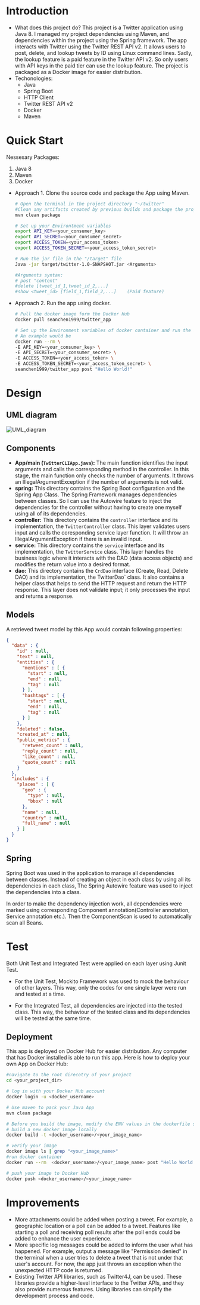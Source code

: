 # Introduction
- What does this project do?
  This project is a Twitter application using Java 8. I managed my project dependencies using Maven, and dependencies within the project using the Spring framework. The app interacts with Twitter using the Twitter REST API v2. It allows users to post, delete, and lookup tweets by ID using Linux command lines. Sadly, the lookup feature is a paid feature in the Twitter API v2. So only users with API keys in the paid tier can use the lookup feature. The project is packaged as a Docker image for easier distribution.
- Techonologies:
    - Java
    - Spring Boot
    - HTTP Client
    - Twitter REST API v2
    - Docker
    - Maven

# Quick Start
Nessesary Packages:
1. Java 8
2. Maven
3. Docker

- Approach 1. Clone the source code and package the App using Maven.
    ```Bash
    # Open the terminal in the project directory "~/twitter"
    #Clean any artifacts created by previous builds and package the project
    mvn clean package
    
    # Set up your Environtment variables
    export API_KEY=<your_consumer_key>
    export API_SECRET=<your_consumer_secret>
    export ACCESS_TOKEN=<your_access_token>
    export ACCESS_TOKEN_SECRET=<your_access_token_secret>
    
    # Run the jar file in the "/target" file
    Java -jar target/twitter-1.0-SNAPSHOT.jar <Arguments>
    
    #Arguments syntax:
    # post "content"
    #delete [tweet_id_1,tweet_id_2,...]
    #show <tweet_id> [field_1,field_2,...]    (Paid feature)
    ```
- Approach 2. Run the app using docker.
    ```bash
    # Pull the docker image form the Docker Hub
    docker pull seanchen1999/twitter_app
    
    # Set up the Environment variables of docker container and run the app with arguments in the syntax above
    # An example would be
    docker run --rm \
    -E API_KEY=<your_consumer_key> \
    -E API_SECRET=<your_consumer_secret> \
    -E ACCESS_TOKEN=<your_access_token> \
    -E ACCESS_TOKEN_SECRET=<your_access_token_secret> \
    seanchen1999/twitter_app post "Hello World!"
    ```

# Design
## UML diagram
![UML_diagram](./assets/Twitter_App_UML.png)
## Components
- **App/main (`TwitterCLIApp.java`):**
  The main function identifies the input arguments and calls the corresponding method in the controller. In this stage, the main function only checks the number of arguments. It throws an IllegalArgumentException if the number of arguments is not valid.
- **spring:**
  This directory contains the Spring Boot configuration and the Spring App Class. The Spring Framework manages dependencies between classes. So I can use the Autowire feature to inject the dependencies for the controller without having to create one myself using all of its dependencies.
- **controller:**
  This directory contains the `controller` interface and its implementation, the `TwitterController` class. This layer validates users input and calls the coresponding service layer function. It will throw an IllegalArgumentException if there is an invalid input.
- **service:**
  This directory contains the `service` interface and its implementation, the `TwitterService` class. This layer handles the business logic where it interacts with the DAO (data access objects) and modifies the return value into a desired format.
- **dao:**
  This directory contains the `CrdDao` interface (Create, Read, Delete DAO) and its implementation, the TwitterDao` class. It also contains a helper class that helps to send the HTTP request and return the HTTP response. This layer does not validate input; it only processes the input and returns a response.

## Models
A retrieved tweet model by this App would contain following properties:
```JSON
{
  "data" : {
    "id" : null,
    "text" : null,
    "entities" : {
      "mentions" : [ {
        "start" : null,
        "end" : null,
        "tag" : null
      } ],
      "hashtags" : [ {
        "start" : null,
        "end" : null,
        "tag" : null
      } ]
    },
    "deleted" : false,
    "created_at" : null,
    "public_metrics" : {
      "retweet_count" : null,
      "reply_count" : null,
      "like_count" : null,
      "quote_count" : null
    }
  },
  "includes" : {
    "places" : [ {
      "geo" : {
        "type" : null,
        "bbox" : null
      },
      "name" : null,
      "country" : null,
      "full_name" : null
    } ]
  }
}
```
## Spring
Spring Boot was used in the application to manage all dependencies between classes. Instead of creating an object in each class by using all its dependencies in each class, The Spring Autowire feature was used to inject the dependencies into a class.

In order to make the dependency injection work, all dependencies were marked using corresponding Component annotation(Controller annotation, Service annotation etc.). Then the ComponentScan is used to automatically scan all Beans.

# Test
Both Unit Test and Integrated Test were applied on each layer using Junit Test.
- For the Unit Test, Mockito Framework was used to mock the behaviour of other layers. This way, only the codes for one single layer were run and tested at a time.

- For the Integrated Test, all dependencies are injected into the tested class. This way, the behaviour of the tested class and its dependencies will be tested at the same time.

## Deployment
This app is deployed on Docker Hub for easier distribution. Any computer that has Docker installed is able to run this app. Here is how to deploy your own App on Docker Hub:
```bash
#navigate to the root direcotry of your project
cd <your_project_dir>

# log in with your Docker Hub account
docker login -u <docker_username>

# Use maven to pack your Java App
mvn clean package

# Before you build the image, modify the ENV values in the dockerfile so you don't have to enter environment variables every time you run the docker container.
# build a new docker image locally
docker build -t <docker_username>/<your_image_name>

# verify your image
docker image ls | grep "<your_image_name>"
#run docker container
docker run --rm  <docker_username>/<your_image_name> post "Hello World!"

# push your image to Docker Hub
docker push <docker_username>/<your_image_name>
```
# Improvements
- More attachments could be added when posting a tweet. For example, a geographic location or a poll can be added to a tweet. Features like starting a poll and receiving poll results after the poll ends could be added to enhance the user experience.
- More specific log messages could be added to inform the user what has happened. For example, output a message like "Permission denied" in the terminal when a user tries to delete a tweet that is not under that user's account. For now, the app just throws an exception when the unexpected HTTP code is returned.
- Existing Twitter API libraries, such as Twitter4J, can be used. These libraries provide a higher-level interface to the Twitter APIs, and they also provide numerous features. Using libraries can simplify the development process and code.
